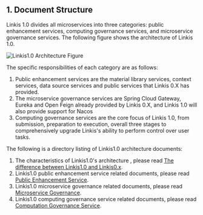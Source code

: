 ## 1. Document Structure

Linkis 1.0 divides all microservices into three categories: public enhancement services, computing governance services, and microservice governance services. The following figure shows the architecture of Linkis 1.0.

![Linkis1.0 Architecture Figure](/Images/Architecture/Linkis1.0-architecture.png)

The specific responsibilities of each category are as follows:

1. Public enhancement services are the material library services, context services, data source services and public services that Linkis 0.X has provided.
2. The microservice governance services are Spring Cloud Gateway, Eureka and Open Feign already provided by Linkis 0.X, and Linkis 1.0 will also provide support for Nacos
3. Computing governance services are the core focus of Linkis 1.0, from submission, preparation to execution, overall three stages to comprehensively upgrade Linkis's ability to perform control over user tasks.

The following is a directory listing of Linkis1.0 architecture documents:

1. The characteristics of Linkis1.0's architecture , please read [The difference between Linkis1.0 and Linkis0.x](DifferenceBetween1.0&0.x.md).
2. Linkis1.0 public enhancement service related documents, please read [Public Enhancement Service](Public_Enhancement_Services/README.md).
3. Linkis1.0 microservice governance related documents, please read [Microservice Governance](Microservice_Governance_Services/README.md).
4. Linkis1.0 computing governance service related documents, please read [Computation Governance Service](Computation_Governance_Services/README.md).